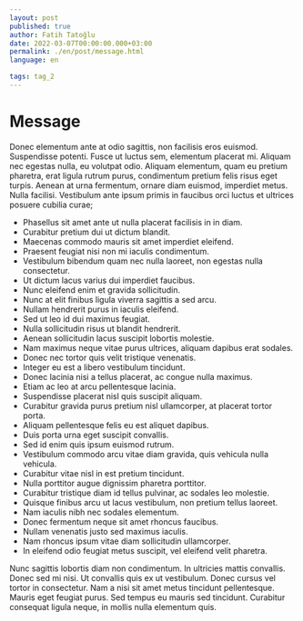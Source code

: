 ```yaml
---
layout: post
published: true
author: Fatih Tatoğlu
date: 2022-03-07T00:00:00.000+03:00
permalink: ./en/post/message.html
language: en

tags: tag_2
---
```


# Message

Donec elementum ante at odio sagittis, non facilisis eros euismod. Suspendisse potenti. Fusce ut luctus sem, elementum placerat mi. Aliquam nec egestas nulla, eu volutpat odio. Aliquam elementum, quam eu pretium pharetra, erat ligula rutrum purus, condimentum pretium felis risus eget turpis. Aenean at urna fermentum, ornare diam euismod, imperdiet metus. Nulla facilisi. Vestibulum ante ipsum primis in faucibus orci luctus et ultrices posuere cubilia curae;

- Phasellus sit amet ante ut nulla placerat facilisis in in diam.
- Curabitur pretium dui ut dictum blandit.
- Maecenas commodo mauris sit amet imperdiet eleifend.
- Praesent feugiat nisi non mi iaculis condimentum.
- Vestibulum bibendum quam nec nulla laoreet, non egestas nulla consectetur.
- Ut dictum lacus varius dui imperdiet faucibus.
- Nunc eleifend enim et gravida sollicitudin.
- Nunc at elit finibus ligula viverra sagittis a sed arcu.
- Nullam hendrerit purus in iaculis eleifend.
- Sed ut leo id dui maximus feugiat.
- Nulla sollicitudin risus ut blandit hendrerit.
- Aenean sollicitudin lacus suscipit lobortis molestie.
- Nam maximus neque vitae purus ultrices, aliquam dapibus erat sodales.
- Donec nec tortor quis velit tristique venenatis.
- Integer eu est a libero vestibulum tincidunt.
- Donec lacinia nisi a tellus placerat, ac congue nulla maximus.
- Etiam ac leo at arcu pellentesque lacinia.
- Suspendisse placerat nisl quis suscipit aliquam.
- Curabitur gravida purus pretium nisl ullamcorper, at placerat tortor porta.
- Aliquam pellentesque felis eu est aliquet dapibus.
- Duis porta urna eget suscipit convallis.
- Sed id enim quis ipsum euismod rutrum.
- Vestibulum commodo arcu vitae diam gravida, quis vehicula nulla vehicula.
- Curabitur vitae nisl in est pretium tincidunt.
- Nulla porttitor augue dignissim pharetra porttitor.
- Curabitur tristique diam id tellus pulvinar, ac sodales leo molestie.
- Quisque finibus arcu ut lacus vestibulum, non pretium tellus laoreet.
- Nam iaculis nibh nec sodales elementum.
- Donec fermentum neque sit amet rhoncus faucibus.
- Nullam venenatis justo sed maximus iaculis.
- Nam rhoncus ipsum vitae diam sollicitudin ullamcorper.
- In eleifend odio feugiat metus suscipit, vel eleifend velit pharetra.

Nunc sagittis lobortis diam non condimentum. In ultricies mattis convallis. Donec sed mi nisi. Ut convallis quis ex ut vestibulum. Donec cursus vel tortor in consectetur. Nam a nisi sit amet metus tincidunt pellentesque. Mauris eget feugiat purus. Sed tempus eu mauris sed tincidunt. Curabitur consequat ligula neque, in mollis nulla elementum quis.
